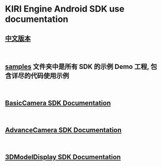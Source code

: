 # KIRI Engine Android SDK use documentation

## [中文版本](README_Chinese.md)

<br/>

## [samples](samples) 文件夹中是所有 SDK 的示例 Demo 工程, 包含详尽的代码使用示例

<br/>

## [BasicCamera SDK Documentation](samples/BasicCameraDemo/README.md)

<br/>

## [AdvanceCamera SDK Documentation](samples/AdvanceCameraDemo/README.md)

<br/>

## [3DModelDisplay SDK Documentation](samples/3DModelViewDemo/README.md)